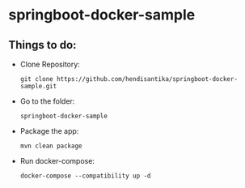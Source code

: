 # springboot-docker-sample

## Things to do:
* Clone Repository: 
    ```
    git clone https://github.com/hendisantika/springboot-docker-sample.git
    ```
* Go to the folder:
    ```
    springboot-docker-sample
    ```
* Package the app:
    ```
    mvn clean package
    ```
* Run docker-compose:
    ```
    docker-compose --compatibility up -d
    ```
